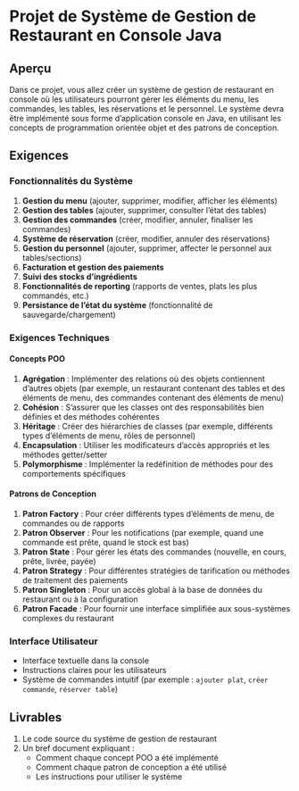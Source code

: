 # Projet de Système de Gestion de Restaurant en Console Java

## Aperçu
Dans ce projet, vous allez créer un système de gestion de restaurant en console où les utilisateurs pourront gérer les éléments du menu, les commandes, les tables, les réservations et le personnel. Le système devra être implémenté sous forme d’application console en Java, en utilisant les concepts de programmation orientée objet et des patrons de conception.

## Exigences

### Fonctionnalités du Système
1. **Gestion du menu** (ajouter, supprimer, modifier, afficher les éléments)
2. **Gestion des tables** (ajouter, supprimer, consulter l’état des tables)
3. **Gestion des commandes** (créer, modifier, annuler, finaliser les commandes)
4. **Système de réservation** (créer, modifier, annuler des réservations)
5. **Gestion du personnel** (ajouter, supprimer, affecter le personnel aux tables/sections)
6. **Facturation et gestion des paiements**
7. **Suivi des stocks d’ingrédients**
8. **Fonctionnalités de reporting** (rapports de ventes, plats les plus commandés, etc.)
9. **Persistance de l’état du système** (fonctionnalité de sauvegarde/chargement)

### Exigences Techniques

#### Concepts POO
1. **Agrégation** : Implémenter des relations où des objets contiennent d’autres objets (par exemple, un restaurant contenant des tables et des éléments de menu, des commandes contenant des éléments de menu)
2. **Cohésion** : S’assurer que les classes ont des responsabilités bien définies et des méthodes cohérentes
3. **Héritage** : Créer des hiérarchies de classes (par exemple, différents types d’éléments de menu, rôles de personnel)
4. **Encapsulation** : Utiliser les modificateurs d’accès appropriés et les méthodes getter/setter
5. **Polymorphisme** : Implémenter la redéfinition de méthodes pour des comportements spécifiques

#### Patrons de Conception
1. **Patron Factory** : Pour créer différents types d’éléments de menu, de commandes ou de rapports
2. **Patron Observer** : Pour les notifications (par exemple, quand une commande est prête, quand le stock est bas)
3. **Patron State** : Pour gérer les états des commandes (nouvelle, en cours, prête, livrée, payée)
4. **Patron Strategy** : Pour différentes stratégies de tarification ou méthodes de traitement des paiements
5. **Patron Singleton** : Pour un accès global à la base de données du restaurant ou à la configuration
6. **Patron Facade** : Pour fournir une interface simplifiée aux sous-systèmes complexes du restaurant

### Interface Utilisateur
- Interface textuelle dans la console
- Instructions claires pour les utilisateurs
- Système de commandes intuitif (par exemple : `ajouter plat`, `créer commande`, `réserver table`)

## Livrables
1. Le code source du système de gestion de restaurant
2. Un bref document expliquant :
    - Comment chaque concept POO a été implémenté
    - Comment chaque patron de conception a été utilisé
    - Les instructions pour utiliser le système